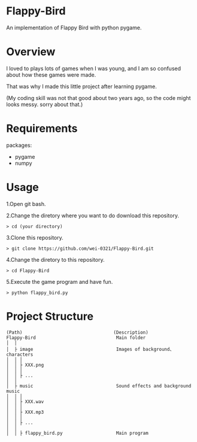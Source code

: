 # Flappy-Bird
An implementation of Flappy Bird with python pygame. 

# Overview 
I loved to plays lots of games when I was young, and I am so confused about how these games were made.

That was why I made this little project after learning pygame.

(My coding skill was not that good about two years ago, so the code might looks messy. sorry about that.)

# Requirements 
packages:
- pygame
- numpy

# Usage 

1.Open git bash. 

2.Change the diretory where you want to do download this repository.
```
> cd (your directory)
```
3.Clone this repository. 
```
> git clone https://github.com/wei-0321/Flappy-Bird.git
```
4.Change the diretory to this repository.
```
> cd Flappy-Bird
```
5.Execute the game program and have fun.
```
> python flappy_bird.py
```


# Project Structure
```
(Path)                                	(Description)
Flappy-Bird	                             Main folder     
│  │
│  ├ image                               Images of background、characters
│  │ │
│  │ ├ XXX.png
│  │ │
│  │ ├ ...
│  │ 
│  ├ music                               Sound effects and background music
│  │ │
│  │ ├ XXX.wav
│  │ │
│  │ ├ XXX.mp3
│  │ │
│  │ ├ ...
│  │ 
│  │ ├ flappy_bird.py                    Main program
```
